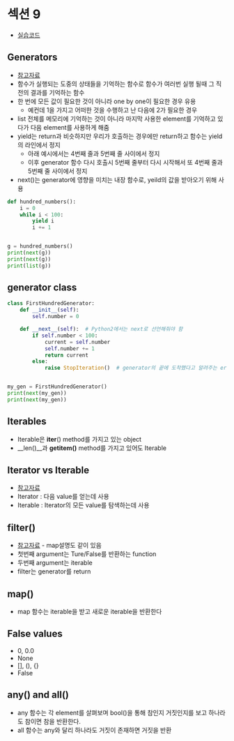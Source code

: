 # 섹션 9
* [실습코드](https://github.com/sw1203/Python_Udemy/tree/master/The%20Complete%20Python%20Course%20Learn%20Python%20by%20Doing/Code/Section%209)

## Generators
* [참고자료](https://bluese05.tistory.com/56)
* 함수가 실행되는 도중의 상태들을 기억하는 함수로 함수가 여러번 실행 될때 그 직전의 결과를 기억하는 함수
* 한 번에 모든 값이 필요한 것이 아니라 one by one이 필요한 경우 유용
    * 예컨데 1을 가지고 어떠한 것을 수행하고 난 다음에 2가 필요한 경우
* list 전체를 메모리에 기억하는 것이 아니라 마지막 사용한 element를 기억하고 있다가 다음 element를 사용하게 해줌
* yield는 return과 비슷하지만 우리가 호출하는 경우에만 return하고 함수는 yield의 라인에서 정지
    * 아래 예시에서는 4번째 줄과 5번째 줄 사이에서 정지
    * 이후 generator 함수 다시 호출시 5번째 줄부터 다시 시작해서 또 4번째 줄과 5번째 줄 사이에서 정지
* next()는 generator에 영향을 미치는 내장 함수로, yeild의 값을 받아오기 위해 사용


```python
def hundred_numbers():
    i = 0
    while i < 100:
        yield i
        i += 1


g = hundred_numbers()
print(next(g))
print(next(g))
print(list(g))
```    

## generator class

```python
class FirstHundredGenerator:
    def __init__(self):
        self.number = 0

    def __next__(self):  # Python2에서는 next로 선언해줘야 함
        if self.number < 100:
            current = self.number
            self.number += 1
            return current
        else:
            raise StopIteration()  # generator의 끝에 도착했다고 알려주는 error


my_gen = FirstHundredGenerator()
print(next(my_gen))
print(next(my_gen))
```

## Iterables
* Iterable은 __iter__() method를 가지고 있는 object
* __len()__과 __getitem()__ method를 가지고 있어도 Iterable

## Iterator vs Iterable
* [참고자료](https://wikidocs.net/16068)
* Iterator : 다음 value를 얻는데 사용
* Iterable : Iterator의 모든 value를 탐색하는데 사용

## filter()
* [참고자료](https://wikidocs.net/22803) - map설명도 같이 있음
* 첫번째 argument는 Ture/False를 반환하는 function
* 두번째 argument는 iterable
* filter는 generator를 return

## map()
* map 함수는 iterable을 받고 새로운 iterable을 반환한다

## False values
* 0, 0.0
* None
* [], (), {}
* False

## any() and all()
* any 함수는 각 element를 살펴보며 bool()을 통해 참인지 거짓인지를 보고 하나라도 참이면 참을 반환한다.
* all 함수는 any와 달리 하나라도 거짓이 존재하면 거짓을 반환
 
